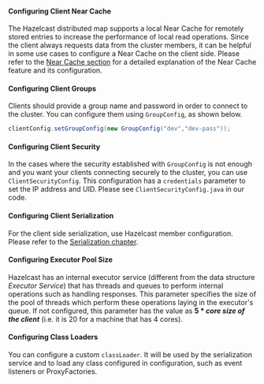

#### Configuring Client Near Cache


The Hazelcast distributed map supports a local Near Cache for remotely stored entries to increase the performance of local read operations. Since the client always requests data from the cluster members, it can be helpful in some use cases to configure a Near Cache on the client side. Please refer to the [Near Cache section](/19_Performance/04_Near_Cache) for a detailed explanation of the Near Cache feature and its configuration.


#### Configuring Client Groups


Clients should provide a group name and password in order to connect to the cluster.
You can configure them using `GroupConfig`, as shown below.

```java
clientConfig.setGroupConfig(new GroupConfig("dev","dev-pass"));
```


#### Configuring Client Security


In the cases where the security established with `GroupConfig` is not enough and you want your clients connecting securely to the cluster, you can use `ClientSecurityConfig`. This configuration has a `credentials` parameter to set the IP address and UID. Please see `ClientSecurityConfig.java` in our code.

#### Configuring Client Serialization

For the client side serialization, use Hazelcast member configuration. Please refer to the [Serialization chapter](/16_Serialization).

#### Configuring Executor Pool Size



Hazelcast has an internal executor service (different from the data structure *Executor Service*) that has threads and queues to perform internal operations such as handling responses. This parameter specifies the size of the pool of threads which perform these operations laying in the executor's queue. If not configured, this parameter has the value as **5 \* *core size of the client*** (i.e. it is 20 for a machine that has 4 cores).

#### Configuring Class Loaders


You can configure a custom `classLoader`. It will be used by the serialization service and to load any class configured in configuration, such as event listeners or ProxyFactories.

